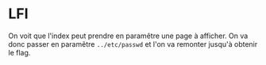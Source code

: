 # LFI

On voit que l'index peut prendre en paramêtre une page à afficher. On va donc passer en paramêtre `../etc/passwd` et l'on va remonter jusqu'à obtenir le flag.